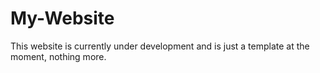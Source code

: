 # My-Website
This website is currently under development and is just a template at the moment, nothing more.

